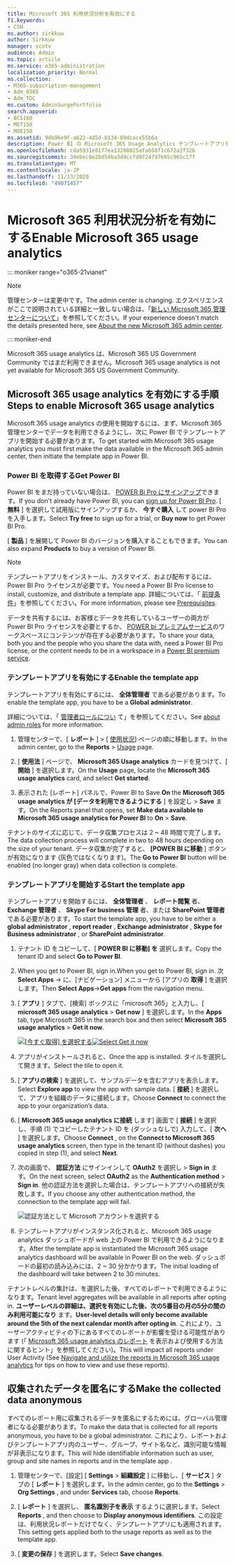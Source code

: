 ```yaml
---
title: Microsoft 365 利用状況分析を有効にする
f1.keywords:
- CSH
ms.author: sirkkuw
author: Sirkkuw
manager: scotv
audience: Admin
ms.topic: article
ms.service: o365-administration
localization_priority: Normal
ms.collection:
- M365-subscription-management
- Adm_O365
- Adm_TOC
ms.custom: AdminSurgePortfolio
search.appverid:
- BCS160
- MET150
- MOE150
ms.assetid: 9db96e9f-a622-4d5d-b134-09dcace55b6a
description: Power BI の Microsoft 365 Usage Analytics テンプレートアプリを使用して、テナントのデータの収集を開始する方法について説明します。
ms.openlocfilehash: cda5931e81f7ea13208825afa658f1c672a2f326
ms.sourcegitcommit: 34ebec8e2bd54ba3d4ccfd9724797665c965c17f
ms.translationtype: MT
ms.contentlocale: ja-JP
ms.lasthandoff: 11/13/2020
ms.locfileid: "49071457"
---
```

# <a name="enable-microsoft-365-usage-analytics"></a><span data-ttu-id="fcaea-103">Microsoft 365 利用状況分析を有効にする</span><span class="sxs-lookup"><span data-stu-id="fcaea-103">Enable Microsoft 365 usage analytics</span></span>

::: moniker range="o365-21vianet"

> [!NOTE]
> <span data-ttu-id="fcaea-104">管理センターは変更中です。</span><span class="sxs-lookup"><span data-stu-id="fcaea-104">The admin center is changing.</span></span> <span data-ttu-id="fcaea-105">エクスペリエンスがここで説明されている詳細と一致しない場合は、「[新しい Microsoft 365 管理センターについて](https://docs.microsoft.com/microsoft-365/admin/microsoft-365-admin-center-preview?view=o365-21vianet)」を参照してください。</span><span class="sxs-lookup"><span data-stu-id="fcaea-105">If your experience doesn't match the details presented here, see [About the new Microsoft 365 admin center](https://docs.microsoft.com/microsoft-365/admin/microsoft-365-admin-center-preview?view=o365-21vianet).</span></span>

::: moniker-end

<span data-ttu-id="fcaea-106">Microsoft 365 usage analytics は、Microsoft 365 US Government Community ではまだ利用できません。</span><span class="sxs-lookup"><span data-stu-id="fcaea-106">Microsoft 365 usage analytics is not yet available for Microsoft 365 US Government Community.</span></span>
  
## <a name="steps-to-enable-microsoft-365-usage-analytics"></a><span data-ttu-id="fcaea-107">Microsoft 365 usage analytics を有効にする手順</span><span class="sxs-lookup"><span data-stu-id="fcaea-107">Steps to enable Microsoft 365 usage analytics</span></span>

<span data-ttu-id="fcaea-108">Microsoft 365 usage analytics の使用を開始するには、まず、Microsoft 365 管理センターでデータを利用できるようにし、次に Power BI でテンプレートアプリを開始する必要があります。</span><span class="sxs-lookup"><span data-stu-id="fcaea-108">To get started with Microsoft 365 usage analytics you must first make the data available in the Microsoft 365 admin center, then initiate the template app in Power BI.</span></span>
  
### <a name="get-power-bi"></a><span data-ttu-id="fcaea-109">Power BI を取得する</span><span class="sxs-lookup"><span data-stu-id="fcaea-109">Get Power BI</span></span>

<span data-ttu-id="fcaea-110">Power BI をまだ持っていない場合は、 [POWER Bi Pro にサインアップ](https://go.microsoft.com/fwlink/p/?linkid=845347)できます。</span><span class="sxs-lookup"><span data-stu-id="fcaea-110">If you don't already have Power BI, you can [sign up for Power BI Pro](https://go.microsoft.com/fwlink/p/?linkid=845347).</span></span> <span data-ttu-id="fcaea-111">[ **無料** ] を選択して試用版にサインアップするか、 **今すぐ購入** して power BI Pro を入手します。</span><span class="sxs-lookup"><span data-stu-id="fcaea-111">Select **Try free** to sign up for a trial, or **Buy now** to get Power BI Pro.</span></span>
  
  
<span data-ttu-id="fcaea-112">[ **製品** ] を展開して Power BI のバージョンを購入することもできます。</span><span class="sxs-lookup"><span data-stu-id="fcaea-112">You can also expand **Products** to buy a version of Power BI.</span></span> 

> [!NOTE]
> <span data-ttu-id="fcaea-113">テンプレートアプリをインストール、カスタマイズ、および配布するには、Power BI Pro ライセンスが必要です。</span><span class="sxs-lookup"><span data-stu-id="fcaea-113">You need a Power BI Pro license to install, customize, and distribute a template app.</span></span> <span data-ttu-id="fcaea-114">詳細については、「 [前提条件](https://docs.microsoft.com/power-bi/service-template-apps-install-distribute?source=docs#prerequisites)」を参照してください。</span><span class="sxs-lookup"><span data-stu-id="fcaea-114">For more information, please see [Prerequisites](https://docs.microsoft.com/power-bi/service-template-apps-install-distribute?source=docs#prerequisites).</span></span>

<span data-ttu-id="fcaea-115">データを共有するには、お客様とデータを共有しているユーザーの両方が Power BI Pro ライセンスを必要とするか、 [POWER bi プレミアムサービス](https://docs.microsoft.com/power-bi/service-premium-what-is)のワークスペースにコンテンツが存在する必要があります。</span><span class="sxs-lookup"><span data-stu-id="fcaea-115">To share your data, both you and the people who you share the data with, need a Power BI Pro license, or the content needs to be in a workspace in a [Power BI premium service](https://docs.microsoft.com/power-bi/service-premium-what-is).</span></span> 
  
### <a name="enable-the-template-app"></a><span data-ttu-id="fcaea-116">テンプレートアプリを有効にする</span><span class="sxs-lookup"><span data-stu-id="fcaea-116">Enable the template app</span></span>

<span data-ttu-id="fcaea-117">テンプレートアプリを有効にするには、 **全体管理者** である必要があります。</span><span class="sxs-lookup"><span data-stu-id="fcaea-117">To enable the template app, you have to be a **Global administrator**.</span></span>
  
<span data-ttu-id="fcaea-118">詳細については、「 [管理者ロールについ](../add-users/about-admin-roles.md) て」を参照してください。</span><span class="sxs-lookup"><span data-stu-id="fcaea-118">See [about admin roles](../add-users/about-admin-roles.md) for more information.</span></span> 
  
1. <span data-ttu-id="fcaea-119">管理センターで、[ **レポート** ] \> [ <a href="https://go.microsoft.com/fwlink/p/?linkid=2074756" target="_blank">使用状況</a>] ページの順に移動します。</span><span class="sxs-lookup"><span data-stu-id="fcaea-119">In the admin center, go to the **Reports** \> <a href="https://go.microsoft.com/fwlink/p/?linkid=2074756" target="_blank">Usage</a> page.</span></span> 
    
2. <span data-ttu-id="fcaea-120">[ **使用法** ] ページで、 **Microsoft 365 Usage analytics** カードを見つけて、[ **開始** ] を選択します。</span><span class="sxs-lookup"><span data-stu-id="fcaea-120">On the **Usage** page, locate the **Microsoft 365 usage analytics** card, and select **Get started**.</span></span>
    
3. <span data-ttu-id="fcaea-121">表示された [レポート] パネルで、Power BI to Save **On** the **Microsoft 365 usage analytics が [データを利用できるようにする** ] を設定し \> **Save** ます。</span><span class="sxs-lookup"><span data-stu-id="fcaea-121">On the Reports panel that opens, set **Make data available to Microsoft 365 usage analytics for Power BI** to **On** \> **Save**.</span></span> 
  
<span data-ttu-id="fcaea-122">テナントのサイズに応じて、データ収集プロセスは 2 ~ 48 時間で完了します。</span><span class="sxs-lookup"><span data-stu-id="fcaea-122">The data collection process will complete in two to 48 hours depending on the size of your tenant.</span></span> <span data-ttu-id="fcaea-123">データ収集が完了すると、 **[POWER BI に移動** ] ボタンが有効になります (灰色ではなくなります)。</span><span class="sxs-lookup"><span data-stu-id="fcaea-123">The **Go to Power BI** button will be enabled (no longer gray) when data collection is complete.</span></span> 
    
### <a name="start-the-template-app"></a><span data-ttu-id="fcaea-124">テンプレートアプリを開始する</span><span class="sxs-lookup"><span data-stu-id="fcaea-124">Start the template app</span></span>

<span data-ttu-id="fcaea-125">テンプレートアプリを開始するには、 **全体管理者** 、 **レポート閲覧** 者、 **Exchange 管理者** 、 **Skype For business 管理** 者、または **SharePoint 管理者** である必要があります。</span><span class="sxs-lookup"><span data-stu-id="fcaea-125">To start the template app, you have to be either a **global administrator** , **report reader** , **Exchange administrator** , **Skype for Business administrator** , or **SharePoint administrator**.</span></span> 
  
1. <span data-ttu-id="fcaea-126">テナント ID をコピーして、[ **POWER BI に移動] を** 選択します。</span><span class="sxs-lookup"><span data-stu-id="fcaea-126">Copy the tenant ID and select **Go to Power BI**.</span></span>
    
2.  <span data-ttu-id="fcaea-127">When you get to Power BI, sign in.</span><span class="sxs-lookup"><span data-stu-id="fcaea-127">When you get to Power BI, sign in.</span></span> <span data-ttu-id="fcaea-128">次 **Select Apps** -> に、[ナビゲーション] メニューから [アプリの **取得** ] を選択します。</span><span class="sxs-lookup"><span data-stu-id="fcaea-128">Then **Select Apps**->**Get apps** from the navigation menu.</span></span>    
  
3. <span data-ttu-id="fcaea-129">[ **アプリ** ] タブで、[検索] ボックスに「microsoft 365」と入力し、[ **microsoft 365 usage analytics** \> **Get now** ] を選択します。</span><span class="sxs-lookup"><span data-stu-id="fcaea-129">In the **Apps** tab, type Microsoft 365 in the search box and then select **Microsoft 365 usage analytics** \> **Get it now**.</span></span>

    <span data-ttu-id="fcaea-130">[![[今すぐ取得] を選択する](../../media/78102250-9874-4a32-8365-436f13560b52.png)](https://app.powerbi.com/groups/me/getapps/services/cia_microsoft365.microsoft-365-usage-analytics)</span><span class="sxs-lookup"><span data-stu-id="fcaea-130">[![Select Get it now](../../media/78102250-9874-4a32-8365-436f13560b52.png)](https://app.powerbi.com/groups/me/getapps/services/cia_microsoft365.microsoft-365-usage-analytics)</span></span>
    
4.  <span data-ttu-id="fcaea-131">アプリがインストールされると、</span><span class="sxs-lookup"><span data-stu-id="fcaea-131">Once the app is installed.</span></span> <span data-ttu-id="fcaea-132">タイルを選択して開きます。</span><span class="sxs-lookup"><span data-stu-id="fcaea-132">Select the tile to open it.</span></span>

5.  <span data-ttu-id="fcaea-133">[ **アプリの検索** ] を選択して、サンプルデータを含むアプリを表示します。</span><span class="sxs-lookup"><span data-stu-id="fcaea-133">Select **Explore app** to view the app with sample data.</span></span> <span data-ttu-id="fcaea-134">[ **接続** ] を選択して、アプリを組織のデータに接続します。</span><span class="sxs-lookup"><span data-stu-id="fcaea-134">Choose **Connect** to connect the app to your organization’s data.</span></span>

6.  <span data-ttu-id="fcaea-135">[ **Microsoft 365 usage analytics に接続** します] 画面で [ **接続** ] を選択し、手順 (1) でコピーしたテナント ID を (ダッシュなしで) 入力して、[ **次へ** ] を選択します。</span><span class="sxs-lookup"><span data-stu-id="fcaea-135">Choose **Connect** , on the **Connect to Microsoft 365 usage analytics** screen, then type in the tenant ID (without dashes) you copied in step (1), and select **Next**.</span></span>
    
7. <span data-ttu-id="fcaea-136">次の画面で、 **認証方法** にサインインして **OAuth2** を選択し \> **Sign in** ます。</span><span class="sxs-lookup"><span data-stu-id="fcaea-136">On the next screen, select **OAuth2** as the **Authentication method** \> **Sign in**.</span></span> <span data-ttu-id="fcaea-137">他の認証方法を選択した場合は、テンプレートアプリへの接続が失敗します。</span><span class="sxs-lookup"><span data-stu-id="fcaea-137">If you choose any other authentication method, the connection to the template app will fail.</span></span>
    
    ![認証方法として Microsoft アカウントを選択する](../../media/ab6f0463-c3f7-4088-a605-67c699fa86adnew.png)
  
8. <span data-ttu-id="fcaea-139">テンプレートアプリがインスタンス化されると、Microsoft 365 usage analytics ダッシュボードが web 上の Power BI で利用できるようになります。</span><span class="sxs-lookup"><span data-stu-id="fcaea-139">After the template app is instantiated the Microsoft 365 usage analytics dashboard will be available in Power BI on the web.</span></span> <span data-ttu-id="fcaea-140">ダッシュボードの最初の読み込みには、2 ~ 30 分かかります。</span><span class="sxs-lookup"><span data-stu-id="fcaea-140">The initial loading of the dashboard will take between 2 to 30 minutes.</span></span>
  
<span data-ttu-id="fcaea-141">テナントレベルの集計は、を選択した後、すべてのレポートで利用できるようになります。</span><span class="sxs-lookup"><span data-stu-id="fcaea-141">Tenant level aggregates will be available in all reports after opting in.</span></span> <span data-ttu-id="fcaea-142">**ユーザーレベルの詳細は、選択を有効にした後、次の5番目の月の5分の間のみ利用可能になり** ます。</span><span class="sxs-lookup"><span data-stu-id="fcaea-142">**User-level details will only become available around the 5th of the next calendar month after opting in**.</span></span> <span data-ttu-id="fcaea-143">これにより、ユーザーアクティビティの下にあるすべてのレポートが影響を受ける可能性があります (「 [Microsoft 365 usage analytics のレポート](navigate-and-utilize-reports.md) を表示および使用する方法に関するヒント」を参照してください)。</span><span class="sxs-lookup"><span data-stu-id="fcaea-143">This will impact all reports under User Activity (See [Navigate and utilize the reports in Microsoft 365 usage analytics](navigate-and-utilize-reports.md) for tips on how to view and use these reports).</span></span>
    
## <a name="make-the-collected-data-anonymous"></a><span data-ttu-id="fcaea-144">収集されたデータを匿名にする</span><span class="sxs-lookup"><span data-stu-id="fcaea-144">Make the collected data anonymous</span></span>

<span data-ttu-id="fcaea-145">すべてのレポート用に収集されるデータを匿名にするためには、グローバル管理者になる必要があります。</span><span class="sxs-lookup"><span data-stu-id="fcaea-145">To make the data that is collected for all reports anonymous, you have to be a global administrator.</span></span> <span data-ttu-id="fcaea-146">これにより、レポートおよびテンプレートアプリ内のユーザー、グループ、サイト名など、識別可能な情報が非表示になります。</span><span class="sxs-lookup"><span data-stu-id="fcaea-146">This will hide identifiable information such as user, group and site names in reports and in the template app .</span></span>
  
1. <span data-ttu-id="fcaea-147">管理センターで、[設定] [ **Settings** \> **組織設定** ] に移動し、[ **サービス** ] タブの [ **レポート** ] を選択します。</span><span class="sxs-lookup"><span data-stu-id="fcaea-147">In the admin center, go to the **Settings** \> **Org Settings** , and under **Services** tab, choose **Reports**.</span></span>
    
2. <span data-ttu-id="fcaea-148">[ **レポート** ] を選択し、 **匿名識別子を表示** するように選択します。</span><span class="sxs-lookup"><span data-stu-id="fcaea-148">Select **Reports** , and then choose to **Display anonymous identifiers**.</span></span> <span data-ttu-id="fcaea-149">この設定は、利用状況レポートだけでなく、テンプレートアプリにも適用されます。</span><span class="sxs-lookup"><span data-stu-id="fcaea-149">This setting gets applied both to the usage reports as well as to the template app.</span></span>
  
3. <span data-ttu-id="fcaea-150">[ **変更の保存** ] を選択します。</span><span class="sxs-lookup"><span data-stu-id="fcaea-150">Select **Save changes**.</span></span>
